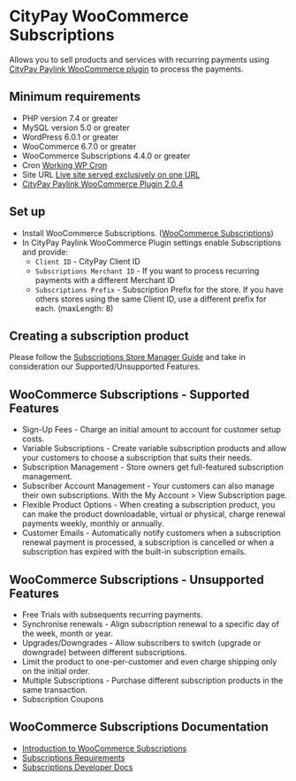 CityPay WooCommerce Subscriptions
==================================

Allows you to sell products and services with recurring payments using [CityPay Paylink WooCommerce plugin](../readme.md) to process the payments.

## Minimum requirements

* PHP version 7.4 or greater
* MySQL version 5.0 or greater
* WordPress 6.0.1 or greater
* WooCommerce 6.7.0 or greater
* WooCommerce Subscriptions 4.4.0 or greater
* Cron [Working WP Cron](https://woocommerce.com/document/subscriptions/requirements/#section-2)
* Site URL [Live site served exclusively on one URL](https://woocommerce.com/document/subscriptions-handles-staging-sites/#section-11)
* [CityPay Paylink WooCommerce Plugin 2.0.4](https://github.com/citypay/citypay-paylink-woo-commerce)

## Set up 

* Install WooCommerce Subscriptions. ([WooCommerce Subscriptions](https://woocommerce.com/products/woocommerce-subscriptions))
* In CityPay Paylink WooCommerce Plugin settings enable Subscriptions and provide:
  * ```Client ID``` - CityPay Client ID
  * ```Subscriptions Merchant ID``` - If you want to process recurring payments with a different Merchant ID
  * ```Subscriptions Prefix``` - Subscription Prefix for the store. If you have others stores using the same Client ID, use a different prefix for each. (maxLength: 8)

## Creating a subscription product
Please follow the [Subscriptions Store Manager Guide](https://woocommerce.com/document/subscriptions/store-manager-guide/) and take in consideration our Supported/Unsupported Features.


## WooCommerce Subscriptions - Supported Features

* Sign-Up Fees - Charge an initial amount to account for customer setup costs.
* Variable Subscriptions - Create variable subscription products and allow your customers to choose a subscription that suits their needs.
* Subscription Management - Store owners get full-featured subscription management.
* Subscriber Account Management - Your customers can also manage their own subscriptions. With the My Account > View Subscription page.
* Flexible Product Options - When creating a subscription product, you can make the product downloadable, virtual or physical, charge renewal payments weekly, monthly or annually.
* Customer Emails - Automatically notify customers when a subscription renewal payment is processed, a subscription is cancelled or when a subscription has expired with the built-in subscription emails.


##  WooCommerce Subscriptions - Unsupported Features

* Free Trials with subsequents recurring payments.
* Synchronise renewals - Align subscription renewal to a specific day of the week, month or year.
* Upgrades/Downgrades - Allow subscribers to switch (upgrade or downgrade) between different subscriptions.
* Limit the product to one-per-customer and even charge shipping only on the initial order.
* Multiple Subscriptions - Purchase different subscription products in the same transaction.
* Subscription Coupons

## WooCommerce Subscriptions Documentation
* [Introduction to WooCommerce Subscriptions](https://woocommerce.com/document/subscriptions/)
* [Subscriptions Requirements](https://woocommerce.com/document/subscriptions/requirements/)
* [Subscriptions Developer Docs](https://woocommerce.com/documentation/plugins/woocommerce/woocommerce-extensions/woocommerce-subscriptions/developer-docs/)